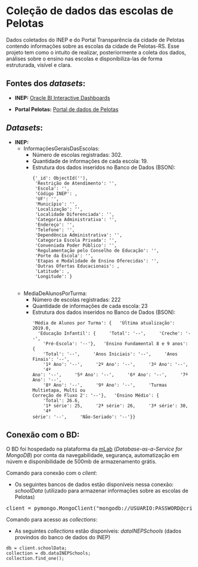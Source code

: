 # Coleção de dados das escolas de Pelotas
Dados coletados do INEP e do Portal Transparência da cidade de Pelotas contendo informações sobre as escolas da cidade de Pelotas-RS. Esse projeto tem como o intuito de realizar, posteriormente a coleta dos dados, análises sobre o ensino nas escolas e disponibiliza-las de forma estruturada, visível e clara. 

## Fontes dos *datasets*:

* **INEP:** [Oracle BI Interactive Dashboards](https://inepdata.inep.gov.br/analytics/saw.dll?dashboard&NQUser=inepdata&NQPassword=Inep2014&PortalPath=%2Fshared%2FCenso%20da%20Educa%C3%A7%C3%A3o%20B%C3%A1sica%2F_portal%2FCat%C3%A1logo%20de%20Escolas)<br>

* **Portal Pelotas:** [Portal de dados de Pelotas](http://www.pelotas.com.br/portal-de-dados)

## *Datasets*:
* **INEP:**
   * InformaçõesGeraisDasEscolas:
       * Número de escolas registradas: 302.
       * Quantidade de informações de cada escola: 19.
       * Estrutura dos dados inseridos no Banco de Dados (BSON):
         <pre>
         <code>{'_id': ObjectId(''),
          'Restrição de Atendimento': '',
          'Escola': '',
          'Código INEP': ,
          'UF': '',
          'Município': '',
          'Localização': '',
          'Localidade Diferenciada': '',
          'Categoria Administrativa': '',
          'Endereço': '',
          'Telefone': '',
          'Dependência Administrativa': '',
          'Categoria Escola Privada': '',
          'Conveniada Poder Público': '',
          'Regulamentação pelo Conselho de Educação': '',
          'Porte da Escola': '',
          'Etapas e Modalidade de Ensino Oferecidas': '',
          'Outras Ofertas Educacionais': ,
          'Latitude': ,
          'Longitude': }</code>
          </pre>
   * MediaDeAlunosPorTurma:
        * Número de escolas registradas: 222
        * Quantidade de informações de cada escola: 23
        * Estrutura dos dados inseridos no Banco de Dados (BSON):
         <pre>
         <code>'Média de Alunos por Turma': {
               &nbsp;&nbsp;'Última atualização': 2019.0,
               &nbsp;&nbsp;'Educação Infantil': {
               &nbsp;&nbsp;&nbsp;&nbsp;'Total': '--', 
               &nbsp;&nbsp;&nbsp;&nbsp;'Creche': '--', 
               &nbsp;&nbsp;&nbsp;&nbsp;'Pré-Escola': '--'},
               &nbsp;&nbsp;'Ensino Fundamental 8 e 9 anos': {
               &nbsp;&nbsp;&nbsp;&nbsp;'Total': '--',
               &nbsp;&nbsp;&nbsp;&nbsp;'Anos Iniciais': '--',
               &nbsp;&nbsp;&nbsp;&nbsp;'Anos Finais': '--',
               &nbsp;&nbsp;&nbsp;&nbsp;'1º Ano': '--',
               &nbsp;&nbsp;&nbsp;&nbsp;'2º Ano': '--',
               &nbsp;&nbsp;&nbsp;&nbsp;'3º Ano': '--',
               &nbsp;&nbsp;&nbsp;&nbsp;'4º Ano': '--',
               &nbsp;&nbsp;&nbsp;&nbsp;'5º Ano': '--',
               &nbsp;&nbsp;&nbsp;&nbsp;'6º Ano': '--',
               &nbsp;&nbsp;&nbsp;&nbsp;'7º Ano': '--',
               &nbsp;&nbsp;&nbsp;&nbsp;'8º Ano': '--',
               &nbsp;&nbsp;&nbsp;&nbsp;'9º Ano': '--',
               &nbsp;&nbsp;&nbsp;&nbsp;'Turmas Multietapa, Multi ou Correção de Fluxo 2': '--'},
               &nbsp;&nbsp;'Ensino Médio': {
               &nbsp;&nbsp;&nbsp;&nbsp;'Total': 26.6,
               &nbsp;&nbsp;&nbsp;&nbsp;'1ª série': 25,
               &nbsp;&nbsp;&nbsp;&nbsp;'2ª série': 26,
               &nbsp;&nbsp;&nbsp;&nbsp;'3ª série': 30,
               &nbsp;&nbsp;&nbsp;&nbsp;'4ª série': '--',
               &nbsp;&nbsp;&nbsp;&nbsp;'Não-Seriado': '--'}}</code>
               </pre>
## Conexão com o BD:
O BD foi hospedado na plataforma da [mLab](https://mlab.com/) (*Database-as-a-Service for MongoDB*) por conta da navegabilidade, segurança, automatização em núvem e disponibilidade de 500mb de armazenamento grátis.

Comando para conexão com o *client*:
- Os seguintes bancos de dados estão disponíveis nessa conexão: *schoolData* (utilizado para armazenar informações sobre as escolas de Pelotas)
<pre>
client = pymongo.MongoClient("mongodb://USUARIO:PASSWORD@criedata-shard-00-00.urzuu.mongodb.net:27017,criedata-shard-00-01.urzuu.mongodb.net:27017,criedata-shard-00-02.urzuu.mongodb.net:27017/<dbname>?ssl=true&replicaSet=atlas-6db9id-shard-0&authSource=admin&retryWrites=true&w=majority");
</pre>

Comando para acesso as *collections*:
- As seguintes *collections* estão disponíveis: *dataINEPSchools* (dados provindos do banco de dados do INEP)
<pre>
<code>db = client.schoolData;</code>
<code>collection = db.dataINEPSchools;</code>
<code>collection.find_one();</code>
</pre>



